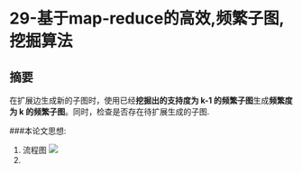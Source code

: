 29-基于map-reduce的高效,频繁子图,挖掘算法===摘要---在扩展边生成新的子图时，使用已经**挖掘出的支持度为 k-1 的频繁子图**生成**频繁度为 k 的频繁子图**。同时，检查是否存在待扩展生成的子图.###本论文思想:1. 流程图
![](http://i.imgur.com/sbrxaFc.jpg)
2. 